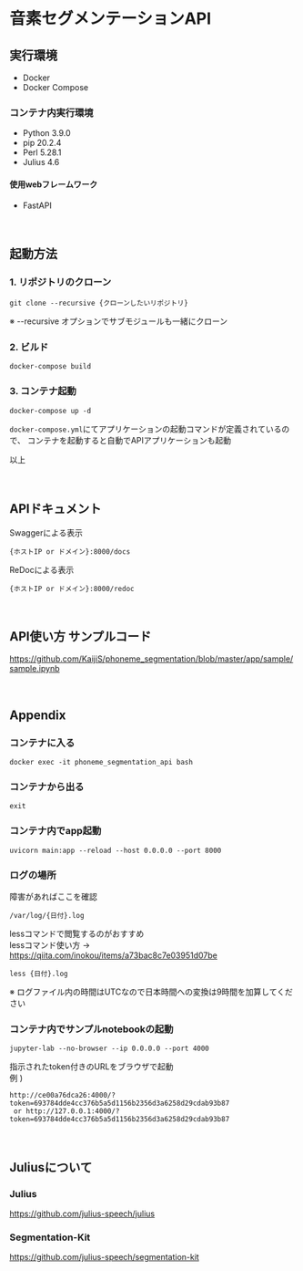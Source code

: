 # 音素セグメンテーションAPI

## 実行環境

- Docker
- Docker Compose

### コンテナ内実行環境
- Python 3.9.0
- pip 20.2.4
- Perl 5.28.1
- Julius 4.6
#### 使用webフレームワーク
- FastAPI

<br>

## 起動方法

### 1. リポジトリのクローン

```
git clone --recursive {クローンしたいリポジトリ}
```
※ --recursive オプションでサブモジュールも一緒にクローン

### 2. ビルド
```
docker-compose build
```

### 3. コンテナ起動
```
docker-compose up -d
```
`docker-compose.yml`にてアプリケーションの起動コマンドが定義されているので、
コンテナを起動すると自動でAPIアプリケーションも起動
<br>

以上

<br>

## APIドキュメント

Swaggerによる表示
```
{ホストIP or ドメイン}:8000/docs
```

ReDocによる表示
```
{ホストIP or ドメイン}:8000/redoc
```

<br>

## API使い方 サンプルコード
https://github.com/KaijiS/phoneme_segmentation/blob/master/app/sample/sample.ipynb

<br>

## Appendix

### コンテナに入る
```
docker exec -it phoneme_segmentation_api bash
```

### コンテナから出る
```
exit
```

### コンテナ内でapp起動
```
uvicorn main:app --reload --host 0.0.0.0 --port 8000
```

### ログの場所
障害があればここを確認
```
/var/log/{日付}.log
```
lessコマンドで閲覧するのがおすすめ<br>
lessコマンド使い方 → https://qiita.com/inokou/items/a73bac8c7e03951d07be
```
less {日付}.log
```
※ ログファイル内の時間はUTCなので日本時間への変換は9時間を加算してください

### コンテナ内でサンプルnotebookの起動
```
jupyter-lab --no-browser --ip 0.0.0.0 --port 4000
```
指示されたtoken付きのURLをブラウザで起動<br>
例 )<br>
```
http://ce00a76dca26:4000/?token=693784dde4cc376b5a5d1156b2356d3a6258d29cdab93b87
 or http://127.0.0.1:4000/?token=693784dde4cc376b5a5d1156b2356d3a6258d29cdab93b87
```

<br>

## Juliusについて
### Julius
https://github.com/julius-speech/julius

### Segmentation-Kit
https://github.com/julius-speech/segmentation-kit
